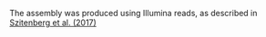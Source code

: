 [//]: # (Created by ./bin/manage_files.pl from ./species/Meloidogyne_floridensis/PRJNA340324/Meloidogyne_floridensis_PRJNA340324.assembly.html on Thu Jun 11 13:44:44 2020)
The assembly was produced using Illumina reads, as described in [ Szitenberg et al. (2017)](https://www.ncbi.nlm.nih.gov/pubmed/29036290)
